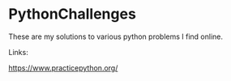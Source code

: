 # PythonChallenges
These are my solutions to various python problems I find online.

Links:

https://www.practicepython.org/
